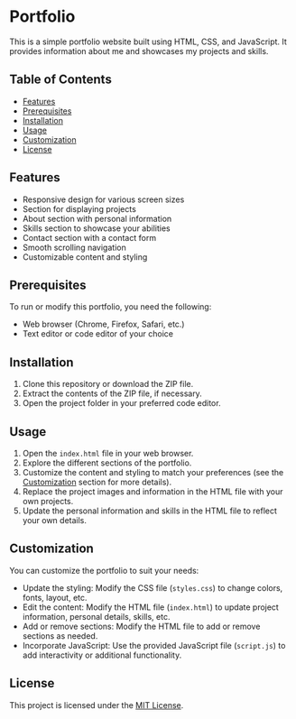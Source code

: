 # Portfolio

This is a simple portfolio website built using HTML, CSS, and JavaScript. It provides information about me and showcases my projects and skills.

## Table of Contents


- [Features](#features)
- [Prerequisites](#prerequisites)
- [Installation](#installation)
- [Usage](#usage)
- [Customization](#customization)
- [License](#license)

## Features

- Responsive design for various screen sizes
- Section for displaying projects
- About section with personal information
- Skills section to showcase your abilities
- Contact section with a contact form
- Smooth scrolling navigation
- Customizable content and styling

## Prerequisites

To run or modify this portfolio, you need the following:

- Web browser (Chrome, Firefox, Safari, etc.)
- Text editor or code editor of your choice

## Installation

1. Clone this repository or download the ZIP file.
2. Extract the contents of the ZIP file, if necessary.
3. Open the project folder in your preferred code editor.

## Usage

1. Open the `index.html` file in your web browser.
2. Explore the different sections of the portfolio.
3. Customize the content and styling to match your preferences (see the [Customization](#customization) section for more details).
4. Replace the project images and information in the HTML file with your own projects.
5. Update the personal information and skills in the HTML file to reflect your own details.

## Customization

You can customize the portfolio to suit your needs:

- Update the styling: Modify the CSS file (`styles.css`) to change colors, fonts, layout, etc.
- Edit the content: Modify the HTML file (`index.html`) to update project information, personal details, skills, etc.
- Add or remove sections: Modify the HTML file to add or remove sections as needed.
- Incorporate JavaScript: Use the provided JavaScript file (`script.js`) to add interactivity or additional functionality.

## License

This project is licensed under the [MIT License](LICENSE).
